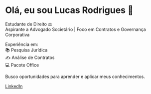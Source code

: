# Olá, eu sou Lucas Rodrigues 👋

Estudante de Direito ⚖️  
Aspirante a Advogado Societário | Foco em Contratos e Governança Corporativa  

Experiência em:  
📚 Pesquisa Jurídica  
✍️ Análise de Contratos  
💻 Pacote Office  

Busco oportunidades para aprender e aplicar meus conhecimentos.  

[LinkedIn](https://www.linkedin.com/in/lucas-rodrigues-98a419219/)
